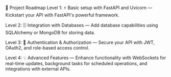 🚀 Project Roadmap
Level 1: ⚡ Basic setup with FastAPI and Uvicorn — Kickstart your API with FastAPI's powerful framework.

Level 2: 🗄 Integration with Databases — Add database capabilities using SQLAlchemy or MongoDB for storing data.

Level 3: 🔐 Authentication & Authorization — Secure your API with JWT, OAuth2, and role-based access control.

Level 4: 💡 Advanced Features — Enhance functionality with WebSockets for real-time updates, background tasks for scheduled operations, and integrations with external APIs.
